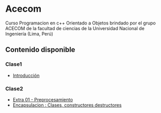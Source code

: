 # Acecom
Curso Programacion en c++ Orientado a Objetos brindado por el grupo ACECOM de la facultad de ciencias de la Universidad Nacional de Ingeniería (Lima, Perú)

## Contenido disponible
### Clase1
* [Introducción](https://github.com/BitzerAr/Acecom/tree/master/Introduccion)
### Clase2
* [Extra 01 - Preprocesamiento](https://github.com/BitzerAr/Acecom/tree/master/Extra01-Preprocesamiento)
* [Encapsulacion : Clases, constructores destructores](https://github.com/BitzerAr/Acecom/tree/master/Encapsulacion)

